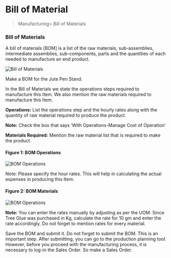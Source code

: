 # Bill of Material

> Manufacturing> Bill of Materials

### Bill of Materials

A bill of materials [BOM] is a list of the raw materials, sub-assemblies, intermediate assemblies, sub-components, parts and the quantities of each needed to manufacture an end product.

![Bill of Materials](/assets/frappe_io/images/erpnext/m-t-o-bom-image.jpg)

Make a BOM for the  Jute Pen Stand.

In the Bill of Materials we state the operations steps required to manufacture this Item. We also mention the raw materials required to manufacture this Item.

__Operations:__ List the operations step and the hourly rates along with the quantity of raw material required to produce the product.

__Note:__ Check the box that says ‘With Operations-Manage Cost of Operation’

__Materials Required:__ Mention the raw material list that is required to make the product.

#### Figure 1:  BOM Operations

![BOM Operations](/assets/frappe_io/images/erpnext/m-t-o-bom-operations.png)

Note: Please specify the hour rates. This will help in calculating the actual expenses in producing this Item.

#### Figure 2: BOM Materials

![BOM Operations](/assets/frappe_io/images/erpnext/m-t-o-bom-rawmaterials.png)

__Note:__ You can enter the rates manually by adjusting as per the UOM. Since Tree Glue was purchased in Kg, calculate the rate for 10 gm and enter the rate accordingly. Do not forget to mention rates for every material.

Save the BOM and submit it. Do not forget to submit the BOM. This is an important step. After submitting, you can go to the production planning tool. However, before you proceed with the manufacturing process, it is necessary to log-in the Sales Order. So make a Sales Order.

 

